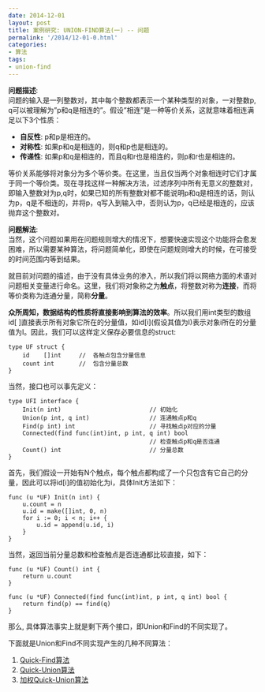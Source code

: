```yaml
---
date: 2014-12-01
layout: post
title: 案例研究: UNION-FIND算法(一) -- 问题
permalink: '/2014/12-01-0.html'
categories:
- 算法
tags:
- union-find
---
```


**问题描述**:  
问题的输入是一列整数对，其中每个整数都表示一个某种类型的对象，一对整数p, q可以被理解为”p和q是相连的”。假设”相连”是一种等价关系，这就意味着相连满足以下3个性质： 

* __自反性__: p和p是相连的。 
* __对称性__: 如果p和q是相连的，则q和p也是相连的。 
* __传递性__: 如果p和q是相连的，而且q和r也是相连的，则p和r也是相连的。 

等价关系能够将对象分为多个等价类。在这里，当且仅当两个对象相连时它们才属于同一个等价类。现在寻找这样一种解决方法，过滤序列中所有无意义的整数对，即输入整数对为p,q时，如果已知的所有整数对都不能说明p和q是相连的话，则认为p，q是不相连的，并将p，q写入到输入中，否则认为p，q已经是相连的，应该抛弃这个整数对。 

**问题解法**:  
当然，这个问题如果用在问题规则增大的情况下，想要快速实现这个功能将会愈发困难，所以需要某种算法，将问题简单化，即使在问题规则增大的时候，在可接受的时间范围内等到结果。 

就目前对问题的描述，由于没有具体业务的渗入，所以我们将以网络方面的术语对问题相关变量进行命名。这里，我们将对象称之为**触点**，将整数对称为**连接**，而将等价类称为连通分量，简称**分量**。 

**众所周知，数据结构的性质将直接影响到算法的效率**。所以我们用int类型的数组id[ ]直接表示所有对象它所在的分量值，如id\[i\](假设其值为I)表示对象i所在的分量值为I。因此，我们可以这样定义保存必要信息的struct: 

    type UF struct {
        id    []int     //  各触点包含分量信息 
        count int       //  包含分量总数
    }

当然，接口也可以事先定义： 

    type UFI interface {
        Init(n int)                         // 初始化
        Union(p int, q int)                 // 连通触点p和q
        Find(p int) int                     // 寻找触点p对应的分量
        Connected(find func(int)int, p int, q int) bool         
                                            // 检查触点p和q是否连通
        Count() int                         // 分量总数
    }

首先，我们假设一开始有N个触点，每个触点都构成了一个只包含有它自己的分量，因此可以将id[i]的值初始化为i，具体Init方法如下： 

    func (u *UF) Init(n int) {
        u.count = n
        u.id = make([]int, 0, n)
        for i := 0; i < n; i++ {
            u.id = append(u.id, i)
        }
    }

当然，返回当前分量总数和检查触点是否连通都比较直接，如下： 

    func (u *UF) Count() int {
        return u.count
    }
     
    func (u *UF) Connected(find func(int)int, p int, q int) bool {
        return find(p) == find(q)
    }

那么, 具体算法事实上就是剩下两个接口，即Union和Find的不同实现了。 

下面就是Union和Find不同实现产生的几种不同算法：  
1. [Quick-Find算法](http://www.qq.com)  
2. [Quick-Union算法](http://www.qq.com)    
3. [加权Quick-Union算法](http://www.qq.com)  